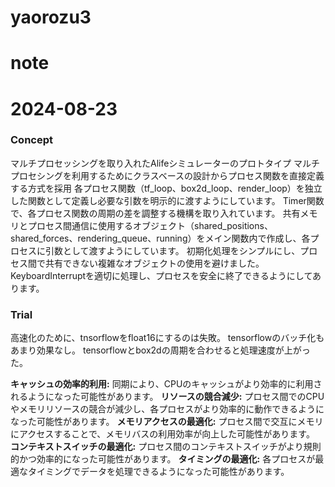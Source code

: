# yaorozu3
# note
# 2024-08-23

### Concept
マルチプロセッシングを取り入れたAlifeシミュレーターのプロトタイプ
マルチプロセシングを利用するためにクラスベースの設計からプロセス関数を直接定義する方式を採用
各プロセス関数（tf_loop、box2d_loop、render_loop）を独立した関数として定義し必要な引数を明示的に渡すようにしています。
Timer関数で、各プロセス関数の周期の差を調整する機構を取り入れています。
共有メモリとプロセス間通信に使用するオブジェクト（shared_positions、shared_forces、rendering_queue、running）をメイン関数内で作成し、各プロセスに引数として渡すようにしています。
初期化処理をシンプルにし、プロセス間で共有できない複雑なオブジェクトの使用を避けました。
KeyboardInterruptを適切に処理し、プロセスを安全に終了できるようにしてあります。

### Trial
高速化のために、tnsorflowをfloat16にするのは失敗。
tensorflowのバッチ化もあまり効果なし。
tensorflowとbox2dの周期を合わせると処理速度が上がった。

**キャッシュの効率的利用:** 同期により、CPUのキャッシュがより効率的に利用されるようになった可能性があります。
**リソースの競合減少:** プロセス間でのCPUやメモリリソースの競合が減少し、各プロセスがより効率的に動作できるようになった可能性があります。
**メモリアクセスの最適化:** プロセス間で交互にメモリにアクセスすることで、メモリバスの利用効率が向上した可能性があります。
**コンテキストスイッチの最適化:** プロセス間のコンテキストスイッチがより規則的かつ効率的になった可能性があります。
**タイミングの最適化:** 各プロセスが最適なタイミングでデータを処理できるようになった可能性があります。